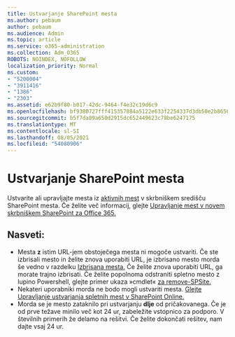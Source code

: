 ```yaml
---
title: Ustvarjanje SharePoint mesta
ms.author: pebaum
author: pebaum
ms.audience: Admin
ms.topic: article
ms.service: o365-administration
ms.collection: Adm_O365
ROBOTS: NOINDEX, NOFOLLOW
localization_priority: Normal
ms.custom:
- "5200004"
- "3911416"
- "1386"
- "2303"
ms.assetid: e62b9f80-b017-42dc-9464-f4e32c19d6c9
ms.openlocfilehash: bf9380727fff415357884a5122e633f2254337d3db50e2b8656d94938f76d394
ms.sourcegitcommit: b5f7da89a650d2915dc652449623c78be6247175
ms.translationtype: MT
ms.contentlocale: sl-SI
ms.lasthandoff: 08/05/2021
ms.locfileid: "54080906"
---
```

# <a name="create-a-sharepoint-site"></a>Ustvarjanje SharePoint mesta

Ustvarite ali upravljajte mesta iz [aktivnih mest](https://admin.microsoft.com/sharepoint?page=sitemanagement&modern=true) v skrbniškem središču SharePoint mesta. Če želite več informacij, glejte [Upravljanje mest v novem skrbniškem SharePoint za Office 365.](https://docs.microsoft.com/sharepoint/manage-site-creation) 

## <a name="tips"></a>Nasveti:

- Mesta **z** istim URL-jem obstoječega mesta ni mogoče ustvariti. Če ste izbrisali mesto in želite znova uporabiti URL, je izbrisano mesto morda še vedno v razdelku [Izbrisana mesta.](https://admin.microsoft.com/sharepoint?page=recyclebin&modern=true) Če želite znova uporabiti URL, ga morate trajno izbrisati. Če želite popolnoma odstraniti spletno mesto z lupino Powershell, glejte primer ukaza »cmdlet« [za remove-SPSite.](https://docs.microsoft.com/sharepoint/manage-sites-in-new-admin-center#delete-a-site)
- Nekateri uporabniki morda ne bodo mogli ustvariti mesta. [Glejte Upravljanje ustvarjanja spletnih mest v SharePoint Online.](https://docs.microsoft.com/sharepoint/manage-site-creation)
- Morda se je mesto zataknilo pri ustvarjanju **dlje** od pričakovanega. Če je od prve težave minilo več kot 24 ur, zabeležite vstopnico za podporo. V številnih primerih že delamo na rešitvi. Če želite dokončati rešitev, nam dajte vsaj 24 ur.
